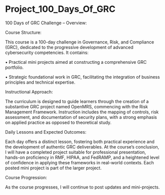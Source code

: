 # Project_100_Days_Of_GRC
100 Days of GRC Challenge – Overview:


Course Structure:

This course is a 100-day challenge in Governance, Risk, and Compliance (GRC), dedicated to the progressive development of advanced cybersecurity competencies. It contains:

•	Practical mini projects aimed at constructing a comprehensive GRC portfolio.

•	Strategic foundational work in GRC, facilitating the integration of business principles and technical expertise.





Instructional Approach:

The curriculum is designed to guide learners through the creation of a substantive GRC project named OpenMRS, commencing with the Risk Management Framework. Instruction includes the mapping of controls, risk assessment, and documentation of security plans, with a strong emphasis on applied practice as opposed to theoretical study.




Daily Lessons and Expected Outcomes:

Each day offers a distinct lesson, fostering both practical experience and the development of authentic GRC deliverables. At the course’s conclusion, I will have a completed project suitable for professional presentation, hands-on proficiency in RMF, HIPAA, and FedRAMP, and a heightened level of confidence in applying these frameworks in real-world contexts.
Each posted mini project is part of the larger project.




Course Progression:

As the course progresses, I will continue to post updates and mini-projects.
